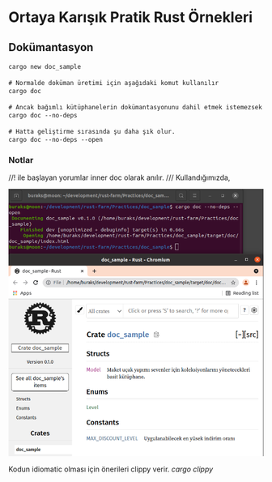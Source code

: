 # Ortaya Karışık Pratik Rust Örnekleri

## Dokümantasyon

 ```shell
cargo new doc_sample

# Normalde doküman üretimi için aşağıdaki komut kullanılır
cargo doc

# Ancak bağımlı kütüphanelerin dokümantasyonunu dahil etmek istemezsek
cargo doc --no-deps 

# Hatta geliştirme sırasında şu daha şık olur.
cargo doc --no-deps --open
```

### Notlar

//! ile başlayan yorumlar inner doc olarak anılır. /// Kullandığımızda,

![./images/doc_sample_1.png](./images/doc_sample_1.png)

Kodun idiomatic olması için önerileri clippy verir. _cargo clippy_ 